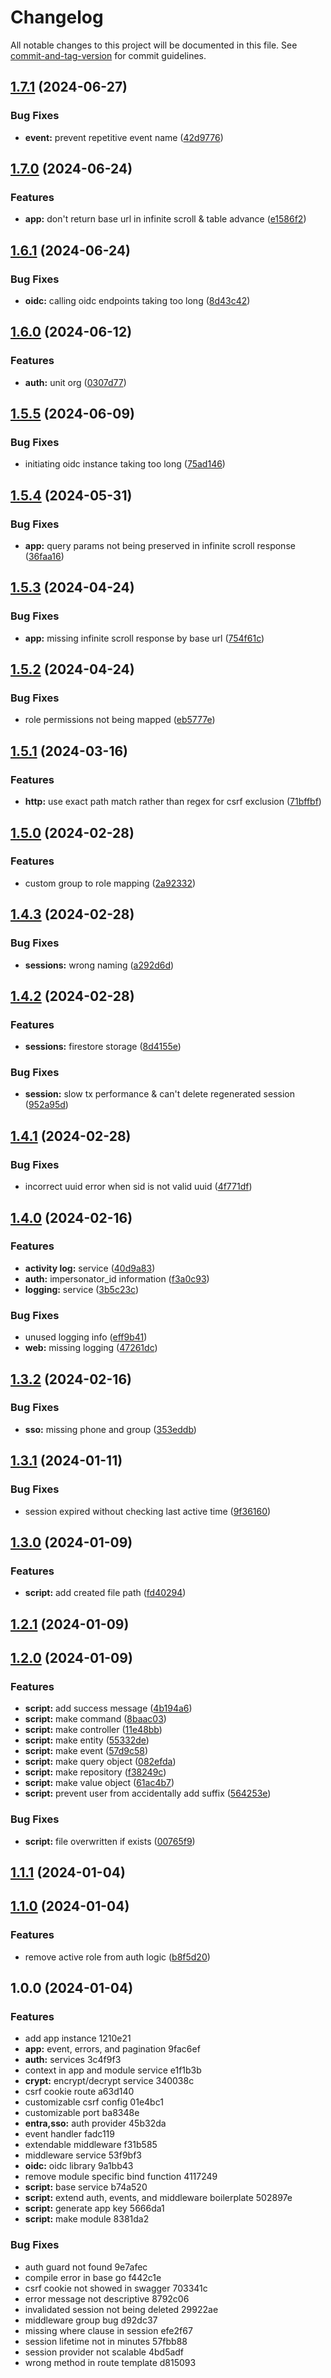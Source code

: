 # Changelog

All notable changes to this project will be documented in this file. See [commit-and-tag-version](https://github.com/absolute-version/commit-and-tag-version) for commit guidelines.

## [1.7.1](https://github.com/dptsi/its-go/compare/v1.7.0...v1.7.1) (2024-06-27)


### Bug Fixes

* **event:** prevent repetitive event name ([42d9776](https://github.com/dptsi/its-go/commit/42d97763a5c97af36dad855c4e4210ee6693cf5e))

## [1.7.0](https://github.com/dptsi/its-go/compare/v1.6.1...v1.7.0) (2024-06-24)


### Features

* **app:** don't return base url in infinite scroll & table advance ([e1586f2](https://github.com/dptsi/its-go/commit/e1586f26ee5792535989bdadb2ae5c2a06423eb3))

## [1.6.1](https://github.com/dptsi/its-go/compare/v1.6.0...v1.6.1) (2024-06-24)


### Bug Fixes

* **oidc:** calling oidc endpoints taking too long ([8d43c42](https://github.com/dptsi/its-go/commit/8d43c42728dd56e961ed66af4a7168a775e93c1d))

## [1.6.0](https://github.com/dptsi/its-go/compare/v1.5.5...v1.6.0) (2024-06-12)


### Features

* **auth:** unit org ([0307d77](https://github.com/dptsi/its-go/commit/0307d777977c7cfdbff8e374f9b6b014eb4cf4c0))

## [1.5.5](https://github.com/dptsi/its-go/compare/v1.5.4...v1.5.5) (2024-06-09)


### Bug Fixes

* initiating oidc instance taking too long ([75ad146](https://github.com/dptsi/its-go/commit/75ad1463699af1b68c5d245ab684f0d720821534))

## [1.5.4](https://github.com/dptsi/its-go/compare/v1.5.3...v1.5.4) (2024-05-31)


### Bug Fixes

* **app:** query params not being preserved in infinite scroll response ([36faa16](https://github.com/dptsi/its-go/commit/36faa169fa5b517167c78f4f493a1d49b507b9e8))

## [1.5.3](https://github.com/dptsi/its-go/compare/v1.5.2...v1.5.3) (2024-04-24)


### Bug Fixes

* **app:** missing infinite scroll response by base url ([754f61c](https://github.com/dptsi/its-go/commit/754f61ceb6bde745be529d20a0ef19b412e84de1))

## [1.5.2](https://github.com/dptsi/its-go/compare/v1.5.1...v1.5.2) (2024-04-24)


### Bug Fixes

* role permissions not being mapped ([eb5777e](https://github.com/dptsi/its-go/commit/eb5777e09192526b2a44f2b39e47ce684b9ebed1))

## [1.5.1](https://github.com/dptsi/its-go/compare/v1.5.0...v1.5.1) (2024-03-16)


### Features

* **http:** use exact path match rather than regex for csrf exclusion ([71bffbf](https://github.com/dptsi/its-go/commit/71bffbffb52abb0427ada2246a0c68f3514777fb))

## [1.5.0](https://github.com/dptsi/its-go/compare/v1.4.3...v1.5.0) (2024-02-28)


### Features

* custom group to role mapping ([2a92332](https://github.com/dptsi/its-go/commit/2a92332c6f4c5e299bd7d8216c722ebda9a7a4ad))

## [1.4.3](https://github.com/dptsi/its-go/compare/v1.4.2...v1.4.3) (2024-02-28)


### Bug Fixes

* **sessions:** wrong naming ([a292d6d](https://github.com/dptsi/its-go/commit/a292d6d3db498b3b67dc7768903aa62017669de2))

## [1.4.2](https://github.com/dptsi/its-go/compare/v1.4.1...v1.4.2) (2024-02-28)


### Features

* **sessions:** firestore storage ([8d4155e](https://github.com/dptsi/its-go/commit/8d4155ee7a186ed509e816be3118c8cbcf9f6d99))


### Bug Fixes

* **session:** slow tx performance & can't delete regenerated session ([952a95d](https://github.com/dptsi/its-go/commit/952a95d861a18d072c7e4c02707c5a3e7a3796da))

## [1.4.1](https://github.com/dptsi/its-go/compare/v1.4.0...v1.4.1) (2024-02-28)


### Bug Fixes

* incorrect uuid error when sid is not valid uuid ([4f771df](https://github.com/dptsi/its-go/commit/4f771df8ebc0602febb99d20949614b47dfd30a8))

## [1.4.0](https://github.com/dptsi/its-go/compare/v1.3.2...v1.4.0) (2024-02-16)


### Features

* **activity log:** service ([40d9a83](https://github.com/dptsi/its-go/commit/40d9a8379717f315350e1f705df406aa9b5f9196))
* **auth:** impersonator_id information ([f3a0c93](https://github.com/dptsi/its-go/commit/f3a0c93411d67048097313e306bc8c28d91e9492))
* **logging:** service ([3b5c23c](https://github.com/dptsi/its-go/commit/3b5c23c6a1f1a298e1dd740b70420e1889f715a5))


### Bug Fixes

* unused logging info ([eff9b41](https://github.com/dptsi/its-go/commit/eff9b41a3524bce689ed728442e5f97468b1d146))
* **web:** missing logging ([47261dc](https://github.com/dptsi/its-go/commit/47261dcac37b062b19008d12a44de13483b73550))

## [1.3.2](https://github.com/dptsi/its-go/compare/v1.3.1...v1.3.2) (2024-02-16)


### Bug Fixes

* **sso:** missing phone and group ([353eddb](https://github.com/dptsi/its-go/commit/353eddb1c10ddb666e5ad6b806c1dbae25b73cac))

## [1.3.1](https://github.com/dptsi/its-go/compare/v1.3.0...v1.3.1) (2024-01-11)


### Bug Fixes

* session expired without checking last active time ([9f36160](https://github.com/dptsi/its-go/commit/9f361601b87d929ff51341897fdfc803a1b9364a))

## [1.3.0](https://github.com/dptsi/its-go/compare/v1.2.1...v1.3.0) (2024-01-09)


### Features

* **script:** add created file path ([fd40294](https://github.com/dptsi/its-go/commit/fd40294a386fdf3a02ee44c6eb3537cb3e3a21de))

## [1.2.1](https://github.com/dptsi/its-go/compare/v1.2.0...v1.2.1) (2024-01-09)

## [1.2.0](https://github.com/dptsi/its-go/compare/v1.1.1...v1.2.0) (2024-01-09)


### Features

* **script:** add success message ([4b194a6](https://github.com/dptsi/its-go/commit/4b194a6dc9c6bb6e045a9d9f1e1e50588737a16d))
* **script:** make command ([8baac03](https://github.com/dptsi/its-go/commit/8baac030e861eaef798b9cc1c9a7ef41afb3c521))
* **script:** make controller ([11e48bb](https://github.com/dptsi/its-go/commit/11e48bb064d95938b0b71248b125d46c195963e1))
* **script:** make entity ([55332de](https://github.com/dptsi/its-go/commit/55332deb47d5e147035a575348888e44743f32ca))
* **script:** make event ([57d9c58](https://github.com/dptsi/its-go/commit/57d9c5882d9a3894f69b04cd6f2f194f4946d8e5))
* **script:** make query object ([082efda](https://github.com/dptsi/its-go/commit/082efda8736fc4572cf064d61b1a85c627a93fdf))
* **script:** make repository ([f38249c](https://github.com/dptsi/its-go/commit/f38249cae1eaf5042e68920da14714de36d7ba9d))
* **script:** make value object ([61ac4b7](https://github.com/dptsi/its-go/commit/61ac4b74afb1588442df40855c02c6afa8786156))
* **script:** prevent user from accidentally add suffix ([564253e](https://github.com/dptsi/its-go/commit/564253ecaddcfa1319208d59f6a782f67d996139))


### Bug Fixes

* **script:** file overwritten if exists ([00765f9](https://github.com/dptsi/its-go/commit/00765f9033fe90a9baa8e7fd2873115f641b8292))

## [1.1.1](https://github.com/dptsi/its-go/compare/v1.1.0...v1.1.1) (2024-01-04)

## [1.1.0](https://github.com/dptsi/its-go/compare/v1.0.0...v1.1.0) (2024-01-04)


### Features

* remove active role from auth logic ([b8f5d20](https://github.com/dptsi/its-go/commit/b8f5d20f11bb1da37e7d837f4b3feebb7e832063))

## 1.0.0 (2024-01-04)


### Features

* add app instance 1210e21
* **app:** event, errors, and pagination 9fac6ef
* **auth:** services 3c4f9f3
* context in app and module service e1f1b3b
* **crypt:** encrypt/decrypt service 340038c
* csrf cookie route a63d140
* customizable csrf config 01e4bc1
* customizable port ba8348e
* **entra,sso:** auth provider 45b32da
* event handler fadc119
* extendable middleware f31b585
* middleware service 53f9bf3
* **oidc:** oidc library 9a1bb43
* remove module specific bind function 4117249
* **script:** base service b74a520
* **script:** extend auth, events, and middleware boilerplate 502897e
* **script:** generate app key 5666da1
* **script:** make module 8381da2


### Bug Fixes

* auth guard not found 9e7afec
* compile error in base go f442c1e
* csrf cookie not showed in swagger 703341c
* error message not descriptive 8792c06
* invalidated session not being deleted 29922ae
* middleware group bug d92dc37
* missing where clause in session efe2f67
* session lifetime not in minutes 57fbb88
* session provider not scalable 4bd5adf
* wrong method in route template d815093
